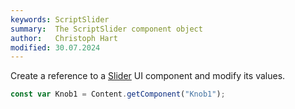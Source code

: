 ```yaml
---
keywords: ScriptSlider
summary:  The ScriptSlider component object
author:   Christoph Hart
modified: 30.07.2024
---
```

  
Create a reference to a [Slider](/ui-components/plugin-components/knob) UI component and modify its values.

```javascript
const var Knob1 = Content.getComponent("Knob1");
```